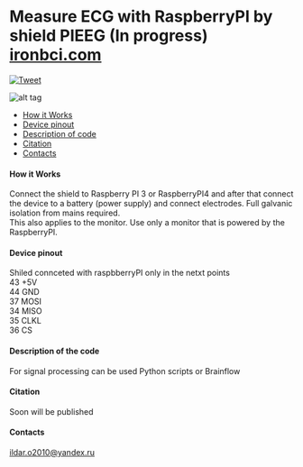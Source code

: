 # Measure ECG with RaspberryPI by shield PIEEG (In progress) [ironbci.com](https://ironbci.com)
[![Tweet](https://img.shields.io/twitter/url/http/shields.io.svg?style=social)](https://twitter.com/intent/tweet?text=DIY%20Brain-Computer%20%20interface%20ironbci%20&url=https://github.com/Ildaron/ironbci&hashtags=RaspberryPI,EEG,python,opensource)

![alt tag](https://github.com/Ildaron/EEGwithRaspberryPI/blob/master/Supplementary%20files/Fig.1..jpg "general view")​

-  [How it Works](https://github.com/Ildaron/EEGwithRaspberryPI/blob/master/README.md#how-it-works)  
-  [Device pinout](https://github.com/Ildaron/EEGwithRaspberryPI/blob/master/README.md#device-pinout)   
-  [Description of code](https://github.com/Ildaron/EEGwithRaspberryPI/blob/master/README.md#description-of-code)        
-  [Citation](https://github.com/Ildaron/EEGwithRaspberryPI/blob/master/README.md#citation)   
-  [Contacts](https://github.com/Ildaron/ironbci/blob/master/README.md#8-contacts)  

#### How it Works  
Connect the shield to Raspberry PI 3 or RaspberryPI4 and after that connect the device to a battery (power supply) and connect electrodes.
Full galvanic isolation from mains required.  
This also applies to the monitor. Use only a monitor that is powered by the RaspberryPI.  
#### Device pinout  
Shiled connceted with raspbberryPI only in the netxt points   
  43  +5V  
  44  GND  
  37  MOSI  
  34  MISO  
  35  CLKL  
  36  CS  
  
#### Description of the code  
For signal processing can be used Python scripts or Brainflow   
#### Citation  
Soon will be published   
#### Contacts  
ildar.o2010@yandex.ru 

